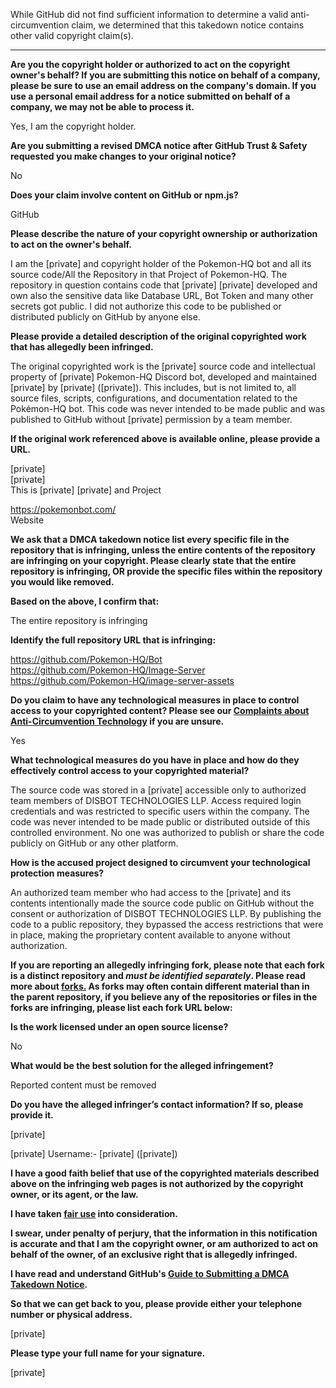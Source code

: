 While GitHub did not find sufficient information to determine a valid anti-circumvention claim, we determined that this takedown notice contains other valid copyright claim(s).

---

**Are you the copyright holder or authorized to act on the copyright owner's behalf? If you are submitting this notice on behalf of a company, please be sure to use an email address on the company's domain. If you use a personal email address for a notice submitted on behalf of a company, we may not be able to process it.**

Yes, I am the copyright holder.

**Are you submitting a revised DMCA notice after GitHub Trust & Safety requested you make changes to your original notice?**

No

**Does your claim involve content on GitHub or npm.js?**

GitHub

**Please describe the nature of your copyright ownership or authorization to act on the owner's behalf.**

I am the [private] and copyright holder of the Pokemon-HQ bot and all its source code/All the Repository in that Project of Pokemon-HQ. The repository in question contains code that [private] [private] developed and own also the sensitive data like Database URL, Bot Token and many other secrets got public. I did not authorize this code to be published or distributed publicly on GitHub by anyone else.

**Please provide a detailed description of the original copyrighted work that has allegedly been infringed.**

The original copyrighted work is the [private] source code and intellectual property of [private] Pokemon-HQ Discord bot, developed and maintained [private] by [private] ([private]). This includes, but is not limited to, all source files, scripts, configurations, and documentation related to the Pokémon-HQ bot. This code was never intended to be made public and was published to GitHub without [private] permission by a team member.

**If the original work referenced above is available online, please provide a URL.**

[private]  
[private]  
This is [private] [private] and Project

https://pokemonbot.com/  
Website

**We ask that a DMCA takedown notice list every specific file in the repository that is infringing, unless the entire contents of the repository are infringing on your copyright. Please clearly state that the entire repository is infringing, OR provide the specific files within the repository you would like removed.**

**Based on the above, I confirm that:**

The entire repository is infringing

**Identify the full repository URL that is infringing:**

https://github.com/Pokemon-HQ/Bot  
https://github.com/Pokemon-HQ/Image-Server  
https://github.com/Pokemon-HQ/image-server-assets

**Do you claim to have any technological measures in place to control access to your copyrighted content? Please see our <a href="https://docs.github.com/articles/guide-to-submitting-a-dmca-takedown-notice#complaints-about-anti-circumvention-technology">Complaints about Anti-Circumvention Technology</a> if you are unsure.**

Yes

**What technological measures do you have in place and how do they effectively control access to your copyrighted material?**

The source code was stored in a [private] accessible only to authorized team members of DISBOT TECHNOLOGIES LLP. Access required login credentials and was restricted to specific users within the company. The code was never intended to be made public or distributed outside of this controlled environment. No one was authorized to publish or share the code publicly on GitHub or any other platform.

**How is the accused project designed to circumvent your technological protection measures?**

An authorized team member who had access to the [private] and its contents intentionally made the source code public on GitHub without the consent or authorization of DISBOT TECHNOLOGIES LLP. By publishing the code to a public repository, they bypassed the access restrictions that were in place, making the proprietary content available to anyone without authorization.

**If you are reporting an allegedly infringing fork, please note that each fork is a distinct repository and <i>must be identified separately</i>. Please read more about <a href="https://docs.github.com/articles/dmca-takedown-policy#b-what-about-forks-or-whats-a-fork">forks.</a> As forks may often contain different material than in the parent repository, if you believe any of the repositories or files in the forks are infringing, please list each fork URL below:**

**Is the work licensed under an open source license?**

No

**What would be the best solution for the alleged infringement?**

Reported content must be removed

**Do you have the alleged infringer’s contact information? If so, please provide it.**

[private]

[private] Username:- [private] ([private])

**I have a good faith belief that use of the copyrighted materials described above on the infringing web pages is not authorized by the copyright owner, or its agent, or the law.**

**I have taken <a href="https://www.lumendatabase.org/topics/22">fair use</a> into consideration.**

**I swear, under penalty of perjury, that the information in this notification is accurate and that I am the copyright owner, or am authorized to act on behalf of the owner, of an exclusive right that is allegedly infringed.**

**I have read and understand GitHub's <a href="https://docs.github.com/articles/guide-to-submitting-a-dmca-takedown-notice/">Guide to Submitting a DMCA Takedown Notice</a>.**

**So that we can get back to you, please provide either your telephone number or physical address.**

[private]

**Please type your full name for your signature.**

[private]
